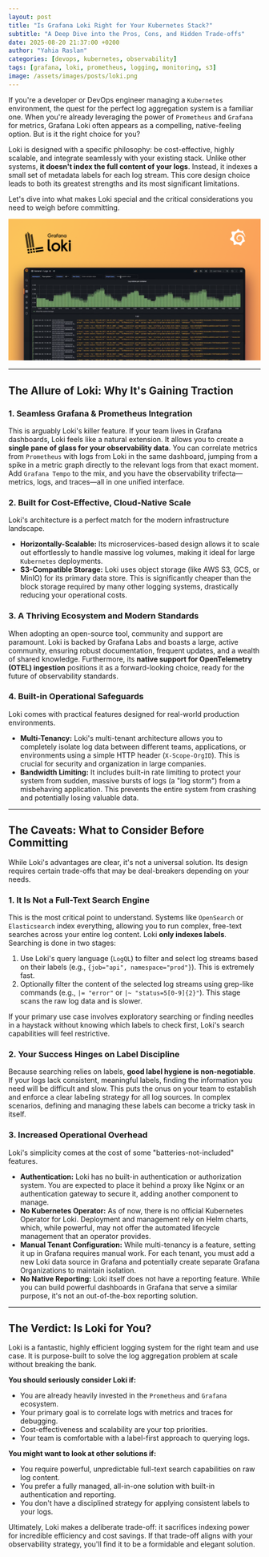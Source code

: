 ```yaml
---
layout: post
title: "Is Grafana Loki Right for Your Kubernetes Stack?"
subtitle: "A Deep Dive into the Pros, Cons, and Hidden Trade-offs"
date: 2025-08-20 21:37:00 +0200
author: "Yahia Raslan"
categories: [devops, kubernetes, observability]
tags: [grafana, loki, prometheus, logging, monitoring, s3]
image: /assets/images/posts/loki.png
---
```


If you're a developer or DevOps engineer managing a `Kubernetes` environment, the quest for the perfect log aggregation system is a familiar one. When you're already leveraging the power of `Prometheus` and `Grafana` for metrics, Grafana Loki often appears as a compelling, native-feeling option. But is it the right choice for you?

Loki is designed with a specific philosophy: be cost-effective, highly scalable, and integrate seamlessly with your existing stack. Unlike other systems, **it doesn't index the full content of your logs**. Instead, it indexes a small set of metadata labels for each log stream. This core design choice leads to both its greatest strengths and its most significant limitations.

Let's dive into what makes Loki special and the critical considerations you need to weigh before committing.

![Diagram of the Grafana observability stack including Loki, Prometheus, and Tempo](/assets/images/posts/loki.png)

---

## The Allure of Loki: Why It's Gaining Traction

### 1. Seamless Grafana & Prometheus Integration
This is arguably Loki's killer feature. If your team lives in Grafana dashboards, Loki feels like a natural extension. It allows you to create a **single pane of glass for your observability data**. You can correlate metrics from `Prometheus` with logs from Loki in the same dashboard, jumping from a spike in a metric graph directly to the relevant logs from that exact moment. Add `Grafana Tempo` to the mix, and you have the observability trifecta—metrics, logs, and traces—all in one unified interface.

### 2. Built for Cost-Effective, Cloud-Native Scale
Loki's architecture is a perfect match for the modern infrastructure landscape.
* **Horizontally-Scalable:** Its microservices-based design allows it to scale out effortlessly to handle massive log volumes, making it ideal for large `Kubernetes` deployments.
* **S3-Compatible Storage:** Loki uses object storage (like AWS S3, GCS, or MinIO) for its primary data store. This is significantly cheaper than the block storage required by many other logging systems, drastically reducing your operational costs.

### 3. A Thriving Ecosystem and Modern Standards
When adopting an open-source tool, community and support are paramount. Loki is backed by Grafana Labs and boasts a large, active community, ensuring robust documentation, frequent updates, and a wealth of shared knowledge. Furthermore, its **native support for OpenTelemetry (OTEL) ingestion** positions it as a forward-looking choice, ready for the future of observability standards.

### 4. Built-in Operational Safeguards
Loki comes with practical features designed for real-world production environments.
* **Multi-Tenancy:** Loki's multi-tenant architecture allows you to completely isolate log data between different teams, applications, or environments using a simple HTTP header (`X-Scope-OrgID`). This is crucial for security and organization in large companies.
* **Bandwidth Limiting:** It includes built-in rate limiting to protect your system from sudden, massive bursts of logs (a "log storm") from a misbehaving application. This prevents the entire system from crashing and potentially losing valuable data.

---

## The Caveats: What to Consider Before Committing

While Loki's advantages are clear, it's not a universal solution. Its design requires certain trade-offs that may be deal-breakers depending on your needs.

### 1. It Is Not a Full-Text Search Engine
This is the most critical point to understand. Systems like `OpenSearch` or `Elasticsearch` index everything, allowing you to run complex, free-text searches across your entire log content. Loki **only indexes labels**. Searching is done in two stages:
1.  Use Loki's query language (`LogQL`) to filter and select log streams based on their labels (e.g., `{job="api", namespace="prod"}`). This is extremely fast.
2.  Optionally filter the content of the selected log streams using grep-like commands (e.g., `|= "error"` or `|~ "status=5[0-9]{2}"`). This stage scans the raw log data and is slower.

If your primary use case involves exploratory searching or finding needles in a haystack without knowing which labels to check first, Loki's search capabilities will feel restrictive.

### 2. Your Success Hinges on Label Discipline
Because searching relies on labels, **good label hygiene is non-negotiable**. If your logs lack consistent, meaningful labels, finding the information you need will be difficult and slow. This puts the onus on your team to establish and enforce a clear labeling strategy for all log sources. In complex scenarios, defining and managing these labels can become a tricky task in itself.

### 3. Increased Operational Overhead
Loki's simplicity comes at the cost of some "batteries-not-included" features.
* **Authentication:** Loki has no built-in authentication or authorization system. You are expected to place it behind a proxy like Nginx or an authentication gateway to secure it, adding another component to manage.
* **No Kubernetes Operator:** As of now, there is no official Kubernetes Operator for Loki. Deployment and management rely on Helm charts, which, while powerful, may not offer the automated lifecycle management that an operator provides.
* **Manual Tenant Configuration:** While multi-tenancy is a feature, setting it up in Grafana requires manual work. For each tenant, you must add a new Loki data source in Grafana and potentially create separate Grafana Organizations to maintain isolation.
* **No Native Reporting:** Loki itself does not have a reporting feature. While you can build powerful dashboards in Grafana that serve a similar purpose, it's not an out-of-the-box reporting solution.

---

## The Verdict: Is Loki for You?

Loki is a fantastic, highly efficient logging system for the right team and use case. It is purpose-built to solve the log aggregation problem at scale without breaking the bank.

**You should seriously consider Loki if:**
* You are already heavily invested in the `Prometheus` and `Grafana` ecosystem.
* Your primary goal is to correlate logs with metrics and traces for debugging.
* Cost-effectiveness and scalability are your top priorities.
* Your team is comfortable with a label-first approach to querying logs.

**You might want to look at other solutions if:**
* You require powerful, unpredictable full-text search capabilities on raw log content.
* You prefer a fully managed, all-in-one solution with built-in authentication and reporting.
* You don't have a disciplined strategy for applying consistent labels to your logs.

Ultimately, Loki makes a deliberate trade-off: it sacrifices indexing power for incredible efficiency and cost savings. If that trade-off aligns with your observability strategy, you'll find it to be a formidable and elegant solution.
